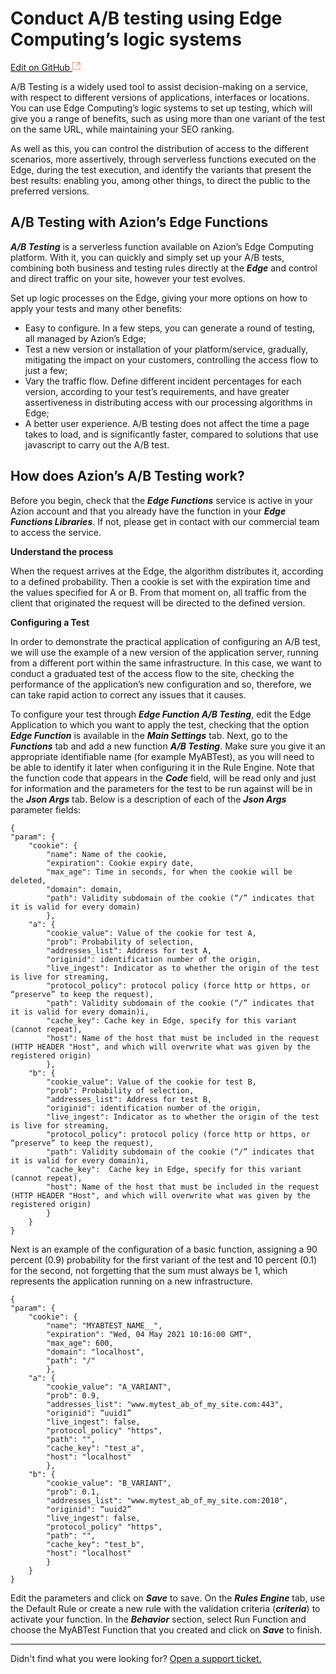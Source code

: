 # Conduct A/B testing using Edge Computing’s **logic systems**

[Edit on GitHub <svg width="14" height="14" xmlns="http://www.w3.org/2000/svg"><g fill="none" stroke="#F3652B"><path d="M4.81.71H.672v11.43H12.1V8.001" stroke-width=".8"/><path d="M6.87.786h5.155V5.94M6.31 6.5L12.026.786"/></g></svg>](https://github.com/aziontech/docs_en/edit/master/use-cases/ab-testing/index.md)

A/B Testing is a widely used tool to assist decision-making on a service, with respect to different versions of applications, interfaces or locations. You can use Edge Computing’s logic systems to set up testing, which will give you a range of benefits, such as using more than one variant of the test on the same URL, while maintaining your SEO ranking.

As well as this, you can control the distribution of access to the different scenarios, more assertively, through serverless functions executed on the Edge, during the test execution, and identify the variants that present the best results: enabling you, among other things, to direct the public to the preferred versions.

## A/B Testing with Azion’s Edge Functions

***A/B Testing*** is a serverless function available on Azion’s Edge Computing platform. With it, you can quickly and simply set up your A/B tests, combining both business and testing rules directly at the ***Edge*** and control and direct traffic on your site, however your test evolves.	

Set up logic processes on the Edge, giving your more options on how to apply your tests and many other benefits:

* Easy to configure. In a few steps, you can generate a round of testing, all managed by Azion’s Edge;
* Test a new version or installation of your platform/service, gradually, mitigating the impact on your customers, controlling the access flow to just a few;
* Vary the traffic flow. Define different incident percentages for each version, according to your test’s requirements, and have greater assertiveness in distributing access with our processing algorithms in Edge; 
* A better user experience. A/B testing does not affect the time a page takes to load, and is significantly faster, compared to solutions that use javascript to carry out the A/B test.

## How does Azion’s A/B Testing work?

Before you begin, check that the ***Edge Functions*** service is active in your Azion account and that you already have the function in your ***Edge Functions Libraries***. If not, please get in contact with our commercial team to access the service.

**Understand the process**

When the request arrives at the Edge, the algorithm distributes it, according to a defined probability. Then a cookie is set with the expiration time and the values specified for A or B. From that moment on, all traffic from the client that originated the request will be directed to the defined version.  

**Configuring a Test**

In order to demonstrate the practical application of configuring an A/B test, we will use the example of a new version of the application server, running from a different port within the same infrastructure. In this case, we want to conduct a graduated test of the access flow to the site, checking the performance of the application’s new configuration and so, therefore, we can take rapid action to correct any issues that it causes.

To configure your test through ***Edge Function A/B Testing***, edit the Edge Application to which you want to apply the test, checking that the option ***Edge Function*** is available in the     ***Main Settings*** tab. Next, go to the ***Functions*** tab and add a new function ***A/B Testing***. Make sure you give it an appropriate identifiable name (for example MyABTest), as you will need to be able to identify it later when configuring it in the Rule Engine. Note that the function code that appears in the ***Code*** field, will be read only and just for information and the parameters for the test to be run against will be in the ***Json Args*** tab. Below is a description of each of the  ***Json Args*** parameter fields:  

~~~
{
"param": {
	"cookie": {
		"name": Name of the cookie,
		"expiration": Cookie expiry date,
		"max_age": Time in seconds, for when the cookie will be deleted,
		"domain": domain,
		"path": Validity subdomain of the cookie (“/” indicates that it is valid for every domain)
		},
	"a": {
		"cookie_value": Value of the cookie for test A,
		"prob": Probability of selection,
		"addresses_list": Address for test A,
		"originid": identification number of the origin,
		"live_ingest": Indicator as to whether the origin of the test is live for streaming,
		"protocol_policy": protocol policy (force http or https, or “preserve” to keep the request),
		"path": Validity subdomain of the cookie (“/” indicates that it is valid for every domain)i,
		"cache_key": Cache key in Edge, specify for this variant (cannot repeat),
		"host": Name of the host that must be included in the request (HTTP HEADER "Host", and which will overwrite what was given by the registered origin)
		},
	"b": {
		"cookie_value": Value of the cookie for test B,
		"prob": Probability of selection,
		"addresses_list": Address for test B,
		"originid": identification number of the origin,
		"live_ingest": Indicator as to whether the origin of the test is live for streaming,
		"protocol_policy": protocol policy (force http or https, or “preserve” to keep the request),
		"path": Validity subdomain of the cookie (“/” indicates that it is valid for every domain)i,
		"cache_key":  Cache key in Edge, specify for this variant (cannot repeat),
		"host": Name of the host that must be included in the request (HTTP HEADER "Host", and which will overwrite what was given by the registered origin) 
		}
	}
}
~~~

Next is an example of the configuration of a basic function, assigning a 90 percent (0.9) probability for the first variant of the test and 10 percent (0.1) for the second, not forgetting that the sum must always be 1, which represents the application running on a new infrastructure.

~~~
{
"param": {
	"cookie": {
		"name": "MYABTEST_NAME__",
		"expiration": "Wed, 04 May 2021 10:16:00 GMT",
		"max_age": 600,
		"domain": "localhost",
		"path": "/"
		},
	"a": {
		"cookie_value": "A_VARIANT",
		"prob": 0.9,
		"addresses_list": "www.mytest_ab_of_my_site.com:443",
		"originid": “uuid1”
		"live_ingest": false,
		"protocol_policy" "https",
		"path": "",
		"cache_key": "test_a",
		"host": "localhost"
		},
	"b": {
		"cookie_value": "B_VARIANT",
		"prob": 0.1,
		"addresses_list": "www.mytest_ab_of_my_site.com:2010",
		"originid": “uuid2”
		"live_ingest": false,
		"protocol_policy" "https",
		"path": "",
		"cache_key": "test_b",
		"host": "localhost"
		}
	}
}
~~~

Edit the parameters and click on ***Save*** to save. On the ***Rules Engine*** tab, use the Default Rule or create a new rule with the validation criteria (***criteria***) to activate your function. In the ***Behavior*** section, select Run Function and choose the MyABTest Function that you created and click on ***Save*** to finish.

---

Didn't find what you were looking for? [Open a support ticket.](https://tickets.azion.com/)